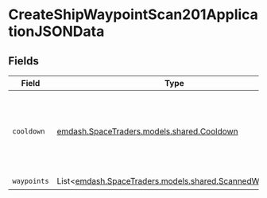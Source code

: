 # CreateShipWaypointScan201ApplicationJSONData


## Fields

| Field                                                                                             | Type                                                                                              | Required                                                                                          | Description                                                                                       |
| ------------------------------------------------------------------------------------------------- | ------------------------------------------------------------------------------------------------- | ------------------------------------------------------------------------------------------------- | ------------------------------------------------------------------------------------------------- |
| `cooldown`                                                                                        | [emdash.SpaceTraders.models.shared.Cooldown](../../models/shared/Cooldown.md)                     | :heavy_check_mark:                                                                                | A cooldown is a period of time in which a ship cannot perform certain actions.                    |
| `waypoints`                                                                                       | List<[emdash.SpaceTraders.models.shared.ScannedWaypoint](../../models/shared/ScannedWaypoint.md)> | :heavy_check_mark:                                                                                | N/A                                                                                               |